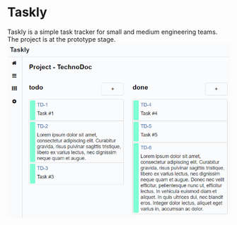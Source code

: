 # Taskly

Taskly is a simple task tracker for small and medium engineering teams.
The project is at the prototype stage.
![](https://github.com/treshnikov/taskly/blob/master/img/taskly.PNG)
